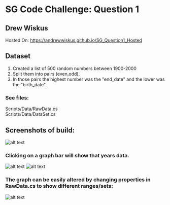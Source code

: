 # SG Code Challenge: Question 1
## Drew Wiskus
Hosted On: https://andrewwiskus.github.io/SG_Question1_Hosted

## Dataset

1. Created a list of 500 random numbers between 1900-2000<br />
2. Split them into pairs (even,odd).<br />
3. In those pairs the highest number was the "end_date" and the lower was the "birth_date".<br />

### See files:
Scripts/Data/RawData.cs<br />
Scripts/Data/DataSet.cs<br />


## Screenshots of build:
![alt text](https://raw.githubusercontent.com/andrewwiskus/SG_Question1/master/OutputImages/output_img1.png)

### Clicking on a graph bar will show that years data.
![alt text](https://raw.githubusercontent.com/andrewwiskus/SG_Question1/master/OutputImages/output_img2.png)
![alt text](https://raw.githubusercontent.com/andrewwiskus/SG_Question1/master/OutputImages/output_img3.png)

### The graph can be easily altered by changing properties in RawData.cs to show different ranges/sets:
![alt text](https://raw.githubusercontent.com/andrewwiskus/SG_Question1/master/OutputImages/output_img4.png)
